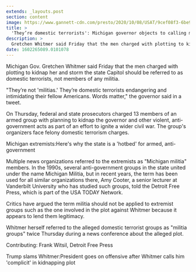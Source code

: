 ```yaml
--- 
extends: _layouts.post 
section: content 
image: https://www.gannett-cdn.com/presto/2020/10/08/USAT/9cef08f3-6be9-4628-bad0-6419fc5ec6d2-VPC_WHITMER_DESK_THUMB.jpg?crop=1911,1075,x8,y0&width=1911&height=1075&format=pjpg&auto=webp 
title: > 
  'They’re domestic terrorists': Michigan governor objects to calling men charged in kidnapping plot 'militias' 
description: > 
  Gretchen Whitmer said Friday that the men charged with plotting to kidnap her and storm the state Capitol should be referred to as domestic terrorists, not members of any militia.They’re domestic terrorists endangering and intimidating their fellow Americans.Michigan extremists:Here's why the state is a 'hotbed' for armed, anti-governmentMultiple news organizations referred to the extremists as "Michigan militia" members.Whitmer herself referred to the alleged domestic terrorist groups as "militia groups" twice Thursday during a news conference about the alleged plot.Contributing: Frank Witsil, Detroit Free PressTrump slams Whitmer:President goes on offensive after Whitmer calls him 'complicit' in kidnapping plot 
date: 1602265089.0101078 
--- 
```

Michigan Gov. Gretchen Whitmer said Friday that the men charged with plotting to kidnap her and storm the state Capitol should be referred to as domestic terrorists, not members of any militia.

"They’re not 'militias.' They’re domestic terrorists endangering and intimidating their fellow Americans. Words matter," the governor said in a tweet.

On Thursday, federal and state prosecutors charged 13 members of an armed group with planning to kidnap the governor and other violent, anti-government acts as part of an effort to ignite a wider civil war. The group's organizers face felony domestic terrorism charges.

Michigan extremists:Here's why the state is a 'hotbed' for armed, anti-government

Multiple news organizations referred to the extremists as "Michigan militia" members. In the 1990s, several anti-government groups in the state united under the name Michigan Militia, but in recent years, the term has been used for all similar organizations there, Amy Cooter, a senior lecturer at Vanderbilt University who has studied such groups, told the Detroit Free Press, which is part of the USA TODAY Network.

Critics have argued the term militia should not be applied to extremist groups such as the one involved in the plot against Whitmer because it appears to lend them legitimacy.

Whitmer herself referred to the alleged domestic terrorist groups as "militia groups" twice Thursday during a news conference about the alleged plot.

Contributing: Frank Witsil, Detroit Free Press

Trump slams Whitmer:President goes on offensive after Whitmer calls him 'complicit' in kidnapping plot